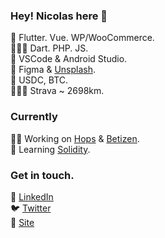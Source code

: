 ### Hey! Nicolas here 👋 

🤖 Flutter. Vue. WP/WooCommerce.<br>
👨🏽‍💻 Dart. PHP. JS.<br>
🧰 VSCode & Android Studio.<br>
🎨 Figma & [Unsplash](https://unsplash.com/es/@minimo_io).<br>
🦄 USDC, BTC.<br>
🚴🏼‍♂️ Strava ~ 2698km.<br>

### Currently
👨‍💻 Working on [Hops](https://hops.uy) & [Betizen](https://betizen.org).<br>
📖 Learning [Solidity](https://soliditylang.org/).

### Get in touch.
💼 [LinkedIn](https://www.linkedin.com/in/nicolas-erramuspe/)<br>
🐦 [Twitter](https://twitter.com/minimo_io)<br>
🚀 [Site](https://minimo.io)<br>
